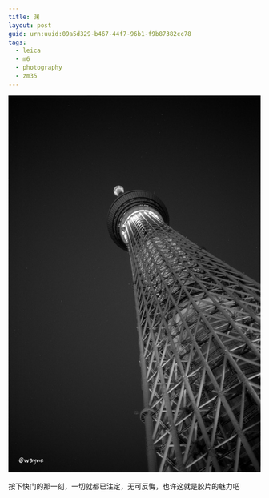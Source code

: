 ```yaml
---
title: 渊
layout: post
guid: urn:uuid:09a5d329-b467-44f7-96b1-f9b87382cc78
tags:
  - leica
  - m6
  - photography
  - zm35
---
```


[![](/media/files/2012/09/10/skytree.jpg)](http://500px.com/photo/11828813)

按下快门的那一刻，一切就都已注定，无可反悔，也许这就是胶片的魅力吧
